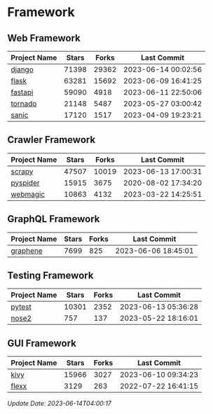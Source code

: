 # Framework

## Web Framework
| Project Name | Stars | Forks | Last Commit |
| ------------ | ----- | ----- | ----------- |
| [django](https://github.com/django/django) | 71398 | 29362 | 2023-06-14 00:02:56 |
| [flask](https://github.com/pallets/flask) | 63281 | 15692 | 2023-06-09 16:41:25 |
| [fastapi](https://github.com/tiangolo/fastapi) | 59090 | 4918 | 2023-06-11 22:50:06 |
| [tornado](https://github.com/tornadoweb/tornado) | 21148 | 5487 | 2023-05-27 03:00:42 |
| [sanic](https://github.com/sanic-org/sanic) | 17120 | 1517 | 2023-04-09 19:23:21 |

## Crawler Framework
| Project Name | Stars | Forks | Last Commit |
| ------------ | ----- | ----- | ----------- |
| [scrapy](https://github.com/scrapy/scrapy) | 47507 | 10019 | 2023-06-13 17:00:31 |
| [pyspider](https://github.com/binux/pyspider) | 15915 | 3675 | 2020-08-02 17:34:20 |
| [webmagic](https://github.com/code4craft/webmagic) | 10863 | 4132 | 2023-03-22 14:25:51 |

## GraphQL Framework
| Project Name | Stars | Forks | Last Commit |
| ------------ | ----- | ----- | ----------- |
| [graphene](https://github.com/graphql-python/graphene) | 7699 | 825 | 2023-06-06 18:45:01 |

## Testing Framework
| Project Name | Stars | Forks | Last Commit |
| ------------ | ----- | ----- | ----------- |
| [pytest](https://github.com/pytest-dev/pytest) | 10301 | 2352 | 2023-06-13 05:36:28 |
| [nose2](https://github.com/nose-devs/nose2) | 757 | 137 | 2023-05-22 18:16:01 |

## GUI Framework
| Project Name | Stars | Forks | Last Commit |
| ------------ | ----- | ----- | ----------- |
| [kivy](https://github.com/kivy/kivy) | 15966 | 3027 | 2023-06-10 09:34:23 |
| [flexx](https://github.com/flexxui/flexx) | 3129 | 263 | 2022-07-22 16:41:15 |

*Update Date: 2023-06-14T04:00:17*